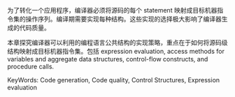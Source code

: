 为了转化一个应用程序，编译器必须将源码的每个 statement 映射成目标机器指令集的操作序列。编译期需要实现每种结构。这些实现的选择极大影响了编译器生成的代码质量。

本章探究编译器可以利用的编程语言公共结构的实现策略，重点在于如何将源码级结构映射成目标机器指令集。包括 expression evaluation, access methods for variables and aggregate data structures, control-flow constructs, and procedure calls.

KeyWords:
Code generation, Code quality, Control Structures, Expression evaluation